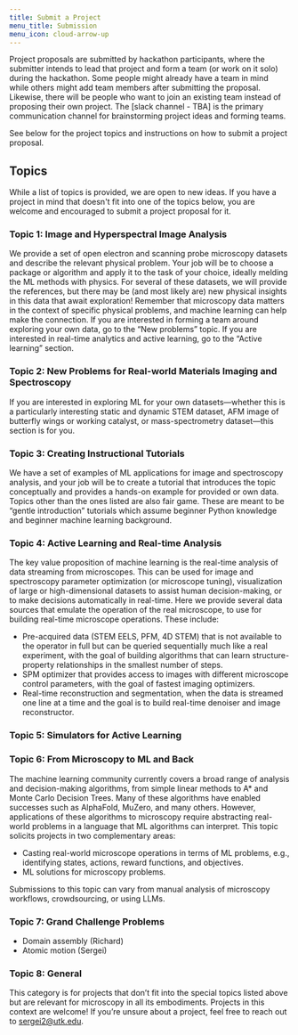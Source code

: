 ```yaml
---
title: Submit a Project
menu_title: Submission
menu_icon: cloud-arrow-up
---
```


Project proposals are submitted by hackathon participants, where the submitter intends to lead that project and form a team (or work on it solo) during the hackathon. Some people might already have a team in mind while others might add team members after submitting the proposal. Likewise, there will be people who want to join an existing team instead of proposing their own project. The [slack channel - TBA] is the primary communication channel for brainstorming project ideas and forming teams.

See below for the project topics and instructions on how to submit a project proposal.

## Topics

While a list of topics is provided, we are open to new ideas. If you have a project in mind that doesn't fit into one of the topics below, you are welcome and encouraged to submit a project proposal for it.

### Topic 1: Image and Hyperspectral Image Analysis

We provide a set of open electron and scanning probe microscopy datasets and describe the relevant physical problem. Your job will be to choose a package or algorithm and apply it to the task of your choice, ideally melding the ML methods with physics. For several of these datasets, we will provide the references, but there may be (and most likely are) new physical insights in this data that await exploration! Remember that microscopy data matters in the context of specific physical problems, and machine learning can help make the connection. If you are interested in forming a team around exploring your own data, go to the “New problems” topic. If you are interested in real-time analytics and active learning, go to the “Active learning” section.

### Topic 2: New Problems for Real-world Materials Imaging and Spectroscopy

If you are interested in exploring ML for your own datasets—whether this is a particularly interesting static and dynamic STEM dataset, AFM image of butterfly wings or working catalyst, or mass-spectrometry dataset—this section is for you. 

### Topic 3: Creating Instructional Tutorials

We have a set of examples of ML applications for image and spectroscopy analysis, and your job will be to create a tutorial that introduces the topic conceptually and provides a hands-on example for provided or own data. Topics other than the ones listed are also fair game. These are meant to be “gentle introduction” tutorials which assume beginner Python knowledge and beginner machine learning background.

### Topic 4: Active Learning and Real-time Analysis

The key value proposition of machine learning is the real-time analysis of data streaming from microscopes. This can be used for image and spectroscopy parameter optimization (or microscope tuning), visualization of large or high-dimensional datasets to assist human decision-making, or to make decisions automatically in real-time. Here we provide several data sources that emulate the operation of the real microscope, to use for building real-time microscope operations. These include:

- Pre-acquired data (STEM EELS, PFM, 4D STEM) that is not available to the operator in full but can be queried sequentially much like a real experiment, with the goal of building algorithms that can learn structure-property relationships in the smallest number of steps.
- SPM optimizer that provides access to images with different microscope control parameters, with the goal of fastest imaging optimizers.
- Real-time reconstruction and segmentation, when the data is streamed one line at a time and the goal is to build real-time denoiser and image reconstructor.

### Topic 5: Simulators for Active Learning


### Topic 6: From Microscopy to ML and Back

The machine learning community currently covers a broad range of analysis and decision-making algorithms, from simple linear methods to A* and Monte Carlo Decision Trees. Many of these algorithms have enabled successes such as AlphaFold, MuZero, and many others. However, applications of these algorithms to microscopy require abstracting real-world problems in a language that ML algorithms can interpret. This topic solicits projects in two complementary areas:

- Casting real-world microscope operations in terms of ML problems, e.g., identifying states, actions, reward functions, and objectives.
- ML solutions for microscopy problems.

Submissions to this topic can vary from manual analysis of microscopy workflows, crowdsourcing, or using LLMs.

### Topic 7: Grand Challenge Problems

- Domain assembly (Richard)
- Atomic motion (Sergei)

### Topic 8: General

This category is for projects that don’t fit into the special topics listed above but are relevant for microscopy in all its embodiments. Projects in this context are welcome! If you’re unsure about a project, feel free to reach out to sergei2@utk.edu.

